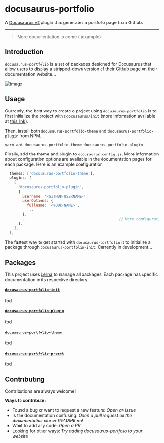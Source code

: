 # docusaurus-portfolio

A [Docusaurus v2](https://github.com/facebook/docusaurus) plugin that generates a portfolio page from Github.

---

> More documentation to come ( /example)

## Introduction

`docusaurus-portfolio` is a set of packages designed for Docusaurus that allow users to display a stripped-down version of their Github page on their documentation website...

![image](https://user-images.githubusercontent.com/39960606/122971865-23b9eb80-d355-11eb-8b6b-a4f72b969e88.png)

## Usage

Currently, the best way to create a project using `docusaurus-portfolio` is to first initialize the project with `@docusaurus/init` (more information available at [this link](https://docusaurus.io/docs/next/installation)).

Then, install both `docusaurus-portfolio-theme` and `docusaurus-portfolio-plugin` from NPM.

```sh
yarn add docusaurus-portfolio-theme docusaurus-portfolio-plugin
```

Finally, add the theme and plugin to `docusaurus.config.js`. More information about configuration options are available in the documentation pages for each package. Here is an example configuration.

```javascript
  themes: ['docusaurus-portfolio-theme'],
  plugins: [
    [
      'docusaurus-portfolio-plugin',
      {
        username: '<GITHUB-USERNAME>',
        userOptions: {
          fullname: '<YOUR-NAME>',
          ...
        },
        ...                                         // More configuration in /packages/...plugin/README.md
      },
    ],
  ],
```

The fastest way to get started with `docusaurus-portfolio` is to initialize a package through `docusaurus-portfolio-init`. Currently in development...

## Packages

This project uses [Lerna](https://lerna.js.org/) to manage all packages. Each package has specific documentation in its respective directory.

#### [`docusaurus-portfolio-init`](https://github.com/silva-nick/docusaurus-portfolio/tree/main/packages/docusaurus-portfolio-init)

tbd

#### [`docusaurus-portfolio-plugin`](https://github.com/silva-nick/docusaurus-portfolio/tree/main/packages/docusaurus-portfolio-plugin)

tbd

#### [`docusaurus-portfolio-theme`](https://github.com/silva-nick/docusaurus-portfolio/tree/main/packages/docusaurus-portfolio-theme)

tbd

#### [`docusaurus-portfolio-preset`](https://github.com/silva-nick/docusaurus-portfolio/tree/main/packages/docusaurus-portfolio-preset)

tbd

## Contributing

Contributions are always welcome!

**Ways to contribute:**

- Found a bug or want to request a new feature: _Open an Issue_
- Is the documentation confusing: _Open a pull request on the documentation site or README.md_
- Want to add any code: _Open a PR_
- Looking for other ways: _Try adding docusaurus-portfolio to your website_
